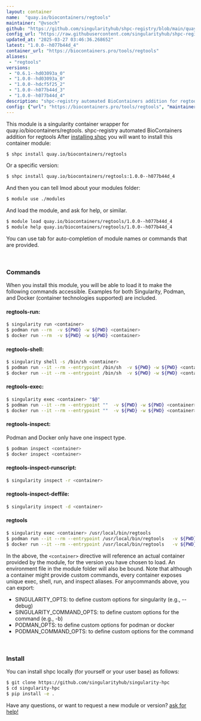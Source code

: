 ```yaml
---
layout: container
name:  "quay.io/biocontainers/regtools"
maintainer: "@vsoch"
github: "https://github.com/singularityhub/shpc-registry/blob/main/quay.io/biocontainers/regtools/container.yaml"
config_url: "https://raw.githubusercontent.com/singularityhub/shpc-registry/main/quay.io/biocontainers/regtools/container.yaml"
updated_at: "2025-03-27 03:46:36.268652"
latest: "1.0.0--h077b44d_4"
container_url: "https://biocontainers.pro/tools/regtools"
aliases:
 - "regtools"
versions:
 - "0.6.1--hd03093a_0"
 - "1.0.0--hd03093a_0"
 - "1.0.0--hdcf5f25_2"
 - "1.0.0--h077b44d_3"
 - "1.0.0--h077b44d_4"
description: "shpc-registry automated BioContainers addition for regtools"
config: {"url": "https://biocontainers.pro/tools/regtools", "maintainer": "@vsoch", "description": "shpc-registry automated BioContainers addition for regtools", "latest": {"1.0.0--h077b44d_4": "sha256:11bd49758b9c1b2d7b725ea5b9406ca9542d586507a307a7440761ead3ca58d8"}, "tags": {"0.6.1--hd03093a_0": "sha256:950f4a810da644abac24e2a9fd51529af0bca543290f6441d7b6b47bacb230ec", "1.0.0--hd03093a_0": "sha256:b87ec3433be5ecd879a883e67e1f7ea8f6aadabe891d3d899e37b0b8de20052e", "1.0.0--hdcf5f25_2": "sha256:63588e30624fffb69f8734ce2522054aca1addf96e317b00982e9507a93671c7", "1.0.0--h077b44d_3": "sha256:93920322d593e2477700efc92f02345b33fe05cabe8f5fadf553710dc09803ee", "1.0.0--h077b44d_4": "sha256:11bd49758b9c1b2d7b725ea5b9406ca9542d586507a307a7440761ead3ca58d8"}, "docker": "quay.io/biocontainers/regtools", "aliases": {"regtools": "/usr/local/bin/regtools"}}
---
```


This module is a singularity container wrapper for quay.io/biocontainers/regtools.
shpc-registry automated BioContainers addition for regtools
After [installing shpc](#install) you will want to install this container module:


```bash
$ shpc install quay.io/biocontainers/regtools
```

Or a specific version:

```bash
$ shpc install quay.io/biocontainers/regtools:1.0.0--h077b44d_4
```

And then you can tell lmod about your modules folder:

```bash
$ module use ./modules
```

And load the module, and ask for help, or similar.

```bash
$ module load quay.io/biocontainers/regtools/1.0.0--h077b44d_4
$ module help quay.io/biocontainers/regtools/1.0.0--h077b44d_4
```

You can use tab for auto-completion of module names or commands that are provided.

<br>

### Commands

When you install this module, you will be able to load it to make the following commands accessible.
Examples for both Singularity, Podman, and Docker (container technologies supported) are included.

#### regtools-run:

```bash
$ singularity run <container>
$ podman run --rm  -v ${PWD} -w ${PWD} <container>
$ docker run --rm  -v ${PWD} -w ${PWD} <container>
```

#### regtools-shell:

```bash
$ singularity shell -s /bin/sh <container>
$ podman run --it --rm --entrypoint /bin/sh  -v ${PWD} -w ${PWD} <container>
$ docker run --it --rm --entrypoint /bin/sh  -v ${PWD} -w ${PWD} <container>
```

#### regtools-exec:

```bash
$ singularity exec <container> "$@"
$ podman run --it --rm --entrypoint ""  -v ${PWD} -w ${PWD} <container> "$@"
$ docker run --it --rm --entrypoint ""  -v ${PWD} -w ${PWD} <container> "$@"
```

#### regtools-inspect:

Podman and Docker only have one inspect type.

```bash
$ podman inspect <container>
$ docker inspect <container>
```

#### regtools-inspect-runscript:

```bash
$ singularity inspect -r <container>
```

#### regtools-inspect-deffile:

```bash
$ singularity inspect -d <container>
```


#### regtools

```bash
$ singularity exec <container> /usr/local/bin/regtools
$ podman run --it --rm --entrypoint /usr/local/bin/regtools   -v ${PWD} -w ${PWD} <container> -c " $@"
$ docker run --it --rm --entrypoint /usr/local/bin/regtools   -v ${PWD} -w ${PWD} <container> -c " $@"
```



In the above, the `<container>` directive will reference an actual container provided
by the module, for the version you have chosen to load. An environment file in the
module folder will also be bound. Note that although a container
might provide custom commands, every container exposes unique exec, shell, run, and
inspect aliases. For anycommands above, you can export:

 - SINGULARITY_OPTS: to define custom options for singularity (e.g., --debug)
 - SINGULARITY_COMMAND_OPTS: to define custom options for the command (e.g., -b)
 - PODMAN_OPTS: to define custom options for podman or docker
 - PODMAN_COMMAND_OPTS: to define custom options for the command

<br>

### Install

You can install shpc locally (for yourself or your user base) as follows:

```bash
$ git clone https://github.com/singularityhub/singularity-hpc
$ cd singularity-hpc
$ pip install -e .
```

Have any questions, or want to request a new module or version? [ask for help!](https://github.com/singularityhub/singularity-hpc/issues)